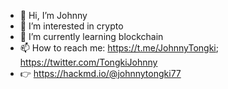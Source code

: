 - 👋 Hi, I’m Johnny
- 👀 I’m interested in crypto
- 🌱 I’m currently learning blockchain
- 📫 How to reach me: https://t.me/JohnnyTongki; https://twitter.com/TongkiJohnny
- 👉 https://hackmd.io/@johnnytongki77

<!---
johnnytongki/johnnytongki is a ✨ special ✨ repository because its `README.md` (this file) appears on your GitHub profile.
You can click the Preview link to take a look at your changes.
--->
